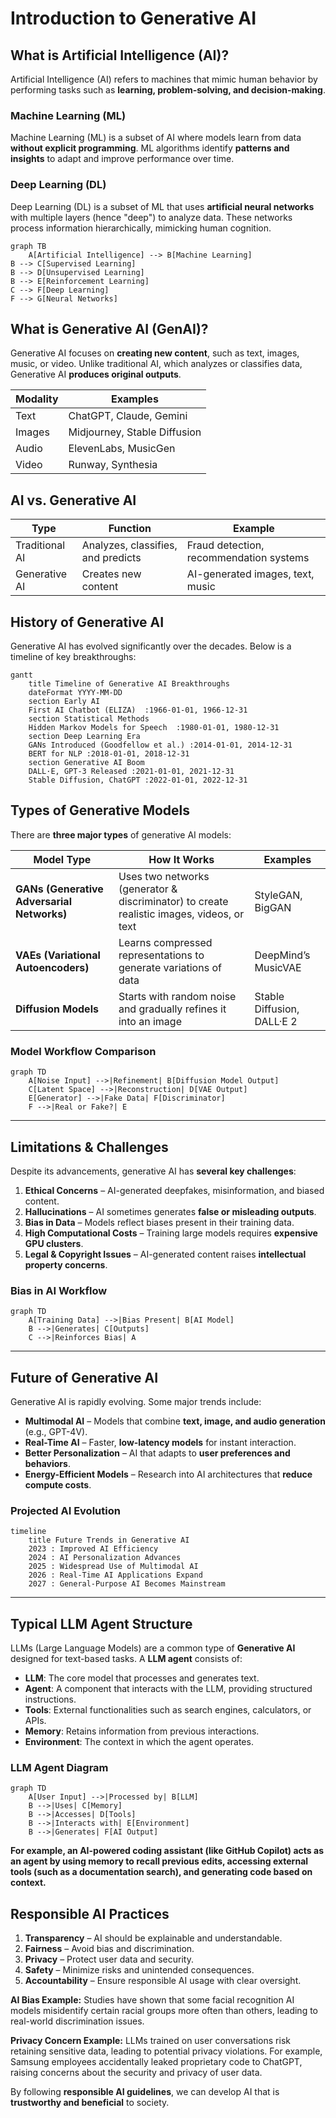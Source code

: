 # Introduction to Generative AI

## What is Artificial Intelligence (AI)?  

Artificial Intelligence (AI) refers to machines that mimic human behavior by performing tasks such as **learning, problem-solving, and decision-making**.  

### Machine Learning (ML)  

Machine Learning (ML) is a subset of AI where models learn from data **without explicit programming**. ML algorithms identify **patterns and insights** to adapt and improve performance over time.  

### Deep Learning (DL)  

Deep Learning (DL) is a subset of ML that uses **artificial neural networks** with multiple layers (hence "deep") to analyze data. These networks process information hierarchically, mimicking human cognition.  

``` mermaid  
graph TB  
    A[Artificial Intelligence] --> B[Machine Learning]
B --> C[Supervised Learning]
B --> D[Unsupervised Learning]
B --> E[Reinforcement Learning]
C --> F[Deep Learning]
F --> G[Neural Networks]
```  

## What is Generative AI (GenAI)?  

Generative AI focuses on **creating new content**, such as text, images, music, or video. Unlike traditional AI, which analyzes or classifies data, Generative AI **produces original outputs**.  

| **Modality**  | **Examples** |
|--------------|------------------|
| Text         | ChatGPT, Claude, Gemini |
| Images       | Midjourney, Stable Diffusion |
| Audio        | ElevenLabs, MusicGen |
| Video        | Runway, Synthesia |

## AI vs. Generative AI  

| **Type**       | **Function**                                  | **Example** |
|--------------|--------------------------------|------------|
| Traditional AI | Analyzes, classifies, and predicts | Fraud detection, recommendation systems |
| Generative AI  | Creates new content                 | AI-generated images, text, music |

## History of Generative AI

Generative AI has evolved significantly over the decades. Below is a timeline of key breakthroughs:  

``` mermaid  
gantt  
    title Timeline of Generative AI Breakthroughs  
    dateFormat YYYY-MM-DD  
    section Early AI  
    First AI Chatbot (ELIZA)  :1966-01-01, 1966-12-31  
    section Statistical Methods  
    Hidden Markov Models for Speech  :1980-01-01, 1980-12-31  
    section Deep Learning Era  
    GANs Introduced (Goodfellow et al.) :2014-01-01, 2014-12-31  
    BERT for NLP :2018-01-01, 2018-12-31  
    section Generative AI Boom  
    DALL·E, GPT-3 Released :2021-01-01, 2021-12-31  
    Stable Diffusion, ChatGPT :2022-01-01, 2022-12-31  
```

## Types of Generative Models  

There are **three major types** of generative AI models:  

| **Model Type** | **How It Works** | **Examples** |  
|--------------|--------------------------------|------------|  
| **GANs (Generative Adversarial Networks)** | Uses two networks (generator & discriminator) to create realistic images, videos, or text | StyleGAN, BigGAN |  
| **VAEs (Variational Autoencoders)** | Learns compressed representations to generate variations of data | DeepMind’s MusicVAE |  
| **Diffusion Models** | Starts with random noise and gradually refines it into an image | Stable Diffusion, DALL·E 2 |  

### **Model Workflow Comparison**  

``` mermaid  
graph TD  
    A[Noise Input] -->|Refinement| B[Diffusion Model Output]  
    C[Latent Space] -->|Reconstruction| D[VAE Output]  
    E[Generator] -->|Fake Data| F[Discriminator]  
    F -->|Real or Fake?| E  
```  

---

## Limitations & Challenges  

Despite its advancements, generative AI has **several key challenges**:  

1. **Ethical Concerns** – AI-generated deepfakes, misinformation, and biased content.  
2. **Hallucinations** – AI sometimes generates **false or misleading outputs**.  
3. **Bias in Data** – Models reflect biases present in their training data.  
4. **High Computational Costs** – Training large models requires **expensive GPU clusters**.  
5. **Legal & Copyright Issues** – AI-generated content raises **intellectual property concerns**.  

### **Bias in AI Workflow**  

``` mermaid  
graph TD  
    A[Training Data] -->|Bias Present| B[AI Model]  
    B -->|Generates| C[Outputs]  
    C -->|Reinforces Bias| A  
```  

---

## Future of Generative AI  

Generative AI is rapidly evolving. Some major trends include:  

- **Multimodal AI** – Models that combine **text, image, and audio generation** (e.g., GPT-4V).  
- **Real-Time AI** – Faster, **low-latency models** for instant interaction.  
- **Better Personalization** – AI that adapts to **user preferences and behaviors**.  
- **Energy-Efficient Models** – Research into AI architectures that **reduce compute costs**.  

### **Projected AI Evolution**  

``` mermaid  
timeline  
    title Future Trends in Generative AI  
    2023 : Improved AI Efficiency  
    2024 : AI Personalization Advances  
    2025 : Widespread Use of Multimodal AI  
    2026 : Real-Time AI Applications Expand  
    2027 : General-Purpose AI Becomes Mainstream  
```

---

## Typical LLM Agent Structure  

LLMs (Large Language Models) are a common type of **Generative AI** designed for text-based tasks. A **LLM agent** consists of:  

- **LLM**: The core model that processes and generates text.  
- **Agent**: A component that interacts with the LLM, providing structured instructions.  
- **Tools**: External functionalities such as search engines, calculators, or APIs.  
- **Memory**: Retains information from previous interactions.  
- **Environment**: The context in which the agent operates.  

### LLM Agent Diagram  

``` mermaid  
graph TD  
    A[User Input] -->|Processed by| B[LLM]  
    B -->|Uses| C[Memory]  
    B -->|Accesses| D[Tools]  
    B -->|Interacts with| E[Environment]  
    B -->|Generates| F[AI Output]  
```  

**For example, an AI-powered coding assistant (like GitHub Copilot) acts as an agent by using memory to recall previous edits, accessing external tools (such as a documentation search), and generating code based on context.**

## Responsible AI Practices  

1. **Transparency** – AI should be explainable and understandable.  
2. **Fairness** – Avoid bias and discrimination.  
3. **Privacy** – Protect user data and security.  
4. **Safety** – Minimize risks and unintended consequences.  
5. **Accountability** – Ensure responsible AI usage with clear oversight.  

**AI Bias Example:** Studies have shown that some facial recognition AI models misidentify certain racial groups more often than others, leading to real-world discrimination issues.

**Privacy Concern Example:** LLMs trained on user conversations risk retaining sensitive data, leading to potential privacy violations. For example, Samsung employees accidentally leaked proprietary code to ChatGPT, raising concerns about the security and privacy of user data.

By following **responsible AI guidelines**, we can develop AI that is **trustworthy and beneficial** to society.  
